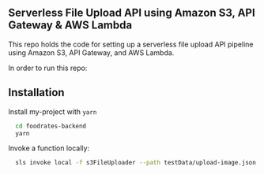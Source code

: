 ## Serverless File Upload API using Amazon S3, API Gateway & AWS Lambda

This repo holds the code for setting up a serverless file upload API pipeline using Amazon S3, API Gateway, and AWS Lambda.

In order to run this repo:

## Installation

Install my-project with `yarn`

```bash
  cd foodrates-backend
  yarn
```

Invoke a function locally:

```bash
  sls invoke local -f s3FileUploader --path testData/upload-image.json
```

